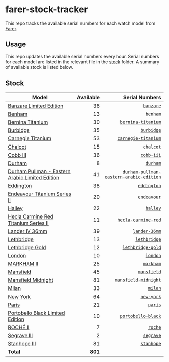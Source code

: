 # farer-stock-tracker

This repo tracks the available serial numbers for each watch model from [Farer](https://farer.com).

## Usage

This repo updates the available serial numbers every hour. Serial numbers for each model are listed in the relevant file in the [stock](./stock) folder. A summary of available stock is listed below.

## Stock

| Model | Available | Serial Numbers |
| ----- | --------: | -------------: |
| [Banzare Limited Edition](https://usd.farer.com/products/banzare) | 36 | [`banzare`](./stock/banzare) |
| [Benham](https://usd.farer.com/products/benham) | 13 | [`benham`](./stock/benham) |
| [Bernina Titanium](https://usd.farer.com/products/bernina-titanium) | 30 | [`bernina-titanium`](./stock/bernina-titanium) |
| [Burbidge](https://usd.farer.com/products/burbidge) | 35 | [`burbidge`](./stock/burbidge) |
| [Carnegie Titanium](https://usd.farer.com/products/carnegie-titanium) | 53 | [`carnegie-titanium`](./stock/carnegie-titanium) |
| [Chalcot](https://usd.farer.com/products/chalcot) | 15 | [`chalcot`](./stock/chalcot) |
| [Cobb III](https://usd.farer.com/products/cobb-iii) | 36 | [`cobb-iii`](./stock/cobb-iii) |
| [Durham](https://usd.farer.com/products/durham) | 8 | [`durham`](./stock/durham) |
| [Durham Pullman - Eastern Arabic Limited Edition](https://usd.farer.com/products/durham-pullman-eastern-arabic-edition) | 41 | [`durham-pullman-eastern-arabic-edition`](./stock/durham-pullman-eastern-arabic-edition) |
| [Eddington](https://usd.farer.com/products/eddington) | 38 | [`eddington`](./stock/eddington) |
| [Endeavour Titanium Series II](https://usd.farer.com/products/endeavour) | 20 | [`endeavour`](./stock/endeavour) |
| [Halley](https://usd.farer.com/products/halley) | 22 | [`halley`](./stock/halley) |
| [Hecla Carmine Red Titanium Series II](https://usd.farer.com/products/hecla-carmine-red) | 11 | [`hecla-carmine-red`](./stock/hecla-carmine-red) |
| [Lander IV 36mm](https://usd.farer.com/products/lander-36mm) | 39 | [`lander-36mm`](./stock/lander-36mm) |
| [Lethbridge](https://usd.farer.com/products/lethbridge) | 13 | [`lethbridge`](./stock/lethbridge) |
| [Lethbridge Gold](https://usd.farer.com/products/lethbridge-gold) | 12 | [`lethbridge-gold`](./stock/lethbridge-gold) |
| [London](https://usd.farer.com/products/london) | 10 | [`london`](./stock/london) |
| [MARKHAM II](https://usd.farer.com/products/markham) | 25 | [`markham`](./stock/markham) |
| [Mansfield](https://usd.farer.com/products/mansfield) | 45 | [`mansfield`](./stock/mansfield) |
| [Mansfield Midnight](https://usd.farer.com/products/mansfield-midnight) | 81 | [`mansfield-midnight`](./stock/mansfield-midnight) |
| [Milan](https://usd.farer.com/products/milan) | 33 | [`milan`](./stock/milan) |
| [New York](https://usd.farer.com/products/new-york) | 64 | [`new-york`](./stock/new-york) |
| [Paris](https://usd.farer.com/products/paris) | 21 | [`paris`](./stock/paris) |
| [Portobello Black Limited Edition](https://usd.farer.com/products/portobello-black) | 10 | [`portobello-black`](./stock/portobello-black) |
| [ROCHÉ II](https://usd.farer.com/products/roche) | 7 | [`roche`](./stock/roche) |
| [Segrave III](https://usd.farer.com/products/segrave) | 2 | [`segrave`](./stock/segrave) |
| [Stanhope III](https://usd.farer.com/products/stanhope) | 81 | [`stanhope`](./stock/stanhope) |
| **Total** | **801** | |
